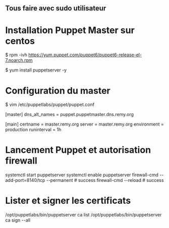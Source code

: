 ## Tous faire avec sudo utilisateur ## 

# Installation Puppet Master sur centos

$ rpm -ivh https://yum.puppet.com/puppet6/puppet6-release-el-7.noarch.rpm

$ yum install puppetserver -y

# Configuration du master

$ vim /etc/puppetlabs/puppet/puppet.conf

[master]
dns_alt_names = puppet.puppetmaster.dns.remy.org

[main]
certname = master.remy.org
server = master.remy.org
environment = production
runinterval = 1h

# Lancement Puppet et autorisation firewall

systemctl start puppetserver
systemctl enable puppetserver
firewall-cmd --add-port=8140/tcp --permanent
	# success
firewall-cmd --reload
	# success

# Lister et signer les certificats

/opt/puppetlabs/bin/puppetserver ca list
/opt/puppetlabs/bin/puppetserver ca sign --all
